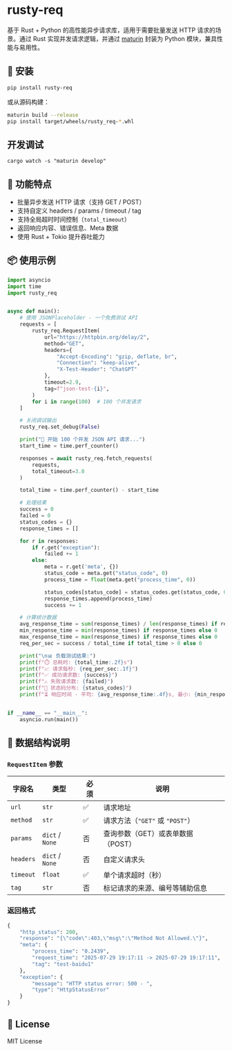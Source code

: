 # rusty-req

基于 Rust + Python 的高性能异步请求库，适用于需要批量发送 HTTP 请求的场景。通过 Rust 实现并发请求逻辑，并通过 [maturin](https://github.com/PyO3/maturin) 封装为 Python 模块，兼具性能与易用性。

## 🔧 安装

```bash
pip install rusty-req
```

或从源码构建：

```bash
maturin build --release
pip install target/wheels/rusty_req-*.whl
```

## 开发调试
```
cargo watch -s "maturin develop"
```

## 🚀 功能特点

- 批量异步发送 HTTP 请求（支持 GET / POST）
- 支持自定义 headers / params / timeout / tag
- 支持全局超时时间控制（`total_timeout`）
- 返回响应内容、错误信息、Meta 数据
- 使用 Rust + Tokio 提升吞吐能力

## 📦 使用示例

```python
import asyncio
import time
import rusty_req


async def main():
    # 使用 JSONPlaceholder - 一个免费测试 API
    requests = [
        rusty_req.RequestItem(
            url="https://httpbin.org/delay/2",
            method="GET",
            headers={
                "Accept-Encoding": "gzip, deflate, br",
                "Connection": "keep-alive",
                "X-Test-Header": "ChatGPT"
            },
            timeout=2.9,
            tag=f"json-test-{i}",
        )
        for i in range(100)  # 100 个并发请求
    ]

    # 关闭调试输出
    rusty_req.set_debug(False)

    print("🚀 开始 100 个并发 JSON API 请求...")
    start_time = time.perf_counter()

    responses = await rusty_req.fetch_requests(
        requests,
        total_timeout=3.0
    )

    total_time = time.perf_counter() - start_time

    # 处理结果
    success = 0
    failed = 0
    status_codes = {}
    response_times = []

    for r in responses:
        if r.get("exception"):
            failed += 1
        else:
            meta = r.get('meta', {})
            status_code = meta.get("status_code", 0)
            process_time = float(meta.get("process_time", 0))

            status_codes[status_code] = status_codes.get(status_code, 0) + 1
            response_times.append(process_time)
            success += 1

    # 计算统计数据
    avg_response_time = sum(response_times) / len(response_times) if response_times else 0
    min_response_time = min(response_times) if response_times else 0
    max_response_time = max(response_times) if response_times else 0
    req_per_sec = success / total_time if total_time > 0 else 0

    print("\n📊 负载测试结果:")
    print(f"⏱️ 总耗时: {total_time:.2f}s")
    print(f"📈 请求每秒: {req_per_sec:.1f}")
    print(f"✅ 成功请求数: {success}")
    print(f"⚠️ 失败请求数: {failed}")
    print(f"🔄 状态码分布: {status_codes}")
    print(f"⏳ 响应时间 - 平均: {avg_response_time:.4f}s, 最小: {min_response_time:.4f}s, 最大: {max_response_time:.4f}s")


if __name__ == "__main__":
    asyncio.run(main())
```

## 🧱 数据结构说明

### `RequestItem` 参数

| 字段名     | 类型             | 必须 | 说明                                   |
|------------|------------------|------|----------------------------------------|
| `url`      | `str`            | ✅   | 请求地址                               |
| `method`   | `str`            | ✅   | 请求方法（`"GET"` 或 `"POST"`）        |
| `params`   | `dict` / `None`  | 否   | 查询参数（GET）或表单数据（POST）      |
| `headers`  | `dict` / `None`  | 否   | 自定义请求头                           |
| `timeout`  | `float`          | ✅   | 单个请求超时（秒）                     |
| `tag`      | `str`            | 否   | 标记请求的来源、编号等辅助信息         |

### 返回格式

```python
{
    "http_status": 200,
    "response": "{\"code\":403,\"msg\":\"Method Not Allowed.\"}",
    "meta": {
        "process_time": "0.2439",
        "request_time": "2025-07-29 19:17:11 -> 2025-07-29 19:17:11",
        "tag": "test-baidu1"
    },
    "exception": {
        "message": "HTTP status error: 500 - ", 
        "type": "HttpStatusError"
    }
}
```

## 📄 License

MIT License
